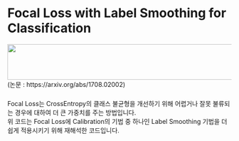 # Focal Loss with Label Smoothing for Classification

<img src="https://user-images.githubusercontent.com/69945030/217552365-74f1f150-c712-4421-b529-a2d3fbeb1423.png" width="520" height="80">  
(논문 : https://arxiv.org/abs/1708.02002)  

###
Focal Loss는 CrossEntropy의 클래스 불균형을 개선하기 위해 어렵거나 잘못 불류되는 경우에 대하여 더 큰 가중치를 주는 방법입니다.  
위 코드는 Focal Loss에 Calibration의 기법 중 하나인 Label Smoothing 기법을 더 쉽게 적용시키기 위해 재해석한 코드입니다.
